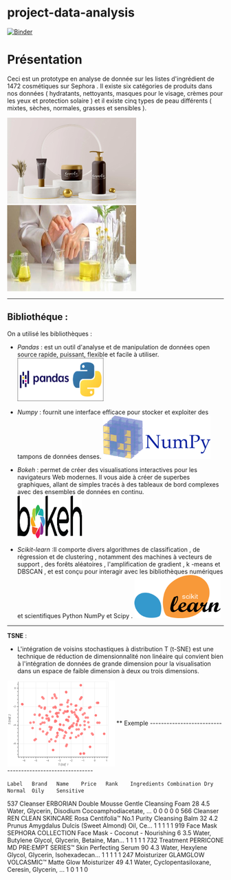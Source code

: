 # project-data-analysis
[![Binder](https://mybinder.org/badge_logo.svg)](https://mybinder.org/v2/gh/nakiagaddour/project-data-analysis/main?filepath=notebook.ipynb)

# Présentation 
<p>Ceci est un prototype en analyse de donnée sur les listes d'ingrédient de 1472 cosmétiques sur Sephora .  
Il existe six catégories de produits dans nos données ( hydratants, nettoyants, masques pour le visage, crèmes pour les yeux et protection solaire ) et il existe cinq types de peau différents ( mixtes, sèches, normales, grasses et sensibles ).</p>  
<img src="./src/cosm.webp" alt="" width="300" height="200"><img src="./src/ingredient.jpg" alt="" width="300" height="200" >

--------------------------------------------------------------------------------------------------------------------------------------------------

## Bibliothéque : 
On a utilisé les bibliothèques : 
 - *Pandas* :  est un outil d'analyse et de manipulation de données open source rapide, puissant, flexible et facile à utiliser.  
        <img src="./src/pandas.png" alt="" width="200" height="100">

 - *Numpy* : fournit une interface efficace pour stocker et exploiter des tampons de données denses.
        <img src="./src/numpy.png" alt="" width="250" height="100">

 - *Bokeh* : permet de créer des visualisations interactives pour les navigateurs Web modernes. Il vous aide à créer de superbes graphiques, allant de simples tracés à des tableaux de bord complexes avec des ensembles de données en continu.  
       <img src="./src/bokeh-logo.png" alt="" width="150" height="100">  

 -  *Scikit-learn*  :Il comporte divers algorithmes de classification , de régression et de clustering , notamment des machines à vecteurs de support , des forêts aléatoires , l'amplification de gradient , k -means et DBSCAN , et est conçu pour interagir avec les bibliothèques numériques et scientifiques Python NumPy et Scipy .
      <img src="./src/Scikit_learn.png" alt="" width="200" height="100">  

------------------

__TSNE__ : 

* L'intégration de voisins stochastiques à distribution T (t-SNE) est une technique de réduction de dimensionnalité non linéaire qui convient bien à l'intégration de données de grande dimension pour la visualisation dans un espace de faible dimension à deux ou trois dimensions.

<img src="./src/bokeh_plot.png" alt="" width="250" height="200" align="center"> 
                  ** Exemple
---------------------------------------------------------

  

	Label	Brand	Name	Price	Rank	Ingredients	Combination	Dry	Normal	Oily	Sensitive
537	Cleanser	ERBORIAN	Double Mousse Gentle Cleansing Foam	28	4.5	Water, Glycerin, Disodium Cocoamphodiacetate, ...	0	0	0	0	0
566	Cleanser	REN CLEAN SKINCARE	Rosa Centifolia™ No.1 Purity Cleansing Balm	32	4.2	Prunus Amygdalus Dulcis (Sweet Almond) Oil, Ce...	1	1	1	1	1
919	Face Mask	SEPHORA COLLECTION	Face Mask - Coconut - Nourishing	6	3.5	Water, Butylene Glycol, Glycerin, Betaine, Man...	1	1	1	1	1
732	Treatment	PERRICONE MD	PRE:EMPT SERIES™ Skin Perfecting Serum	90	4.3	Water, Hexylene Glycol, Glycerin, Isohexadecan...	1	1	1	1	1
247	Moisturizer	GLAMGLOW	VOLCASMIC™ Matte Glow Moisturizer	49	4.1	Water, Cyclopentasiloxane, Ceresin, Glycerin, ...	1	0	1	1	0





  
  
  